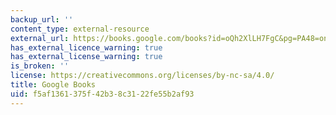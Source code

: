 ```yaml
---
backup_url: ''
content_type: external-resource
external_url: https://books.google.com/books?id=oQh2XlLH7FgC&pg=PA48=onepage#v=onepage&q&f=false
has_external_licence_warning: true
has_external_license_warning: true
is_broken: ''
license: https://creativecommons.org/licenses/by-nc-sa/4.0/
title: Google Books
uid: f5af1361-375f-42b3-8c31-22fe55b2af93
---
```

